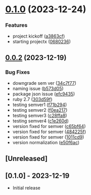 # [0.1.0](https://github.com/klueless-io/fli_video/compare/v0.0.2...v0.1.0) (2023-12-24)


### Features

* project kickoff ([a3863cf](https://github.com/klueless-io/fli_video/commit/a3863cf712002497cb77a829b2b832a0f8d54a0b))
* starting projectx ([0680236](https://github.com/klueless-io/fli_video/commit/06802367b7a1cfa3b928b97e41031d1c24c41c9b))

## [0.0.2](https://github.com/klueless-io/fli_video/compare/v0.0.1...v0.0.2) (2023-12-19)


### Bug Fixes

* downgrade sem ver ([34c7f77](https://github.com/klueless-io/fli_video/commit/34c7f77bf52b899cbc36e202b71ea9530177e9a7))
* naming issue ([b573d05](https://github.com/klueless-io/fli_video/commit/b573d056e044c8054ef1f98fc8219041efac86ab))
* package json issue ([efc9435](https://github.com/klueless-io/fli_video/commit/efc9435d829585db1fc27878f134f5f8b802f5a0))
* ruby 2.7 ([303d59f](https://github.com/klueless-io/fli_video/commit/303d59f49fd7cbc09e2ac0b2c89ba8538d3dd37b))
* testing semver1 ([f71b294](https://github.com/klueless-io/fli_video/commit/f71b2944c6bffa8c85859b247dced28f9cc61cdd))
* testing semver2 ([f0ea217](https://github.com/klueless-io/fli_video/commit/f0ea217416783452db4a0efee0df37ac64391bb1))
* testing semver3 ([c28ffa8](https://github.com/klueless-io/fli_video/commit/c28ffa8b428216807046acec74935e6fee6f710a))
* testing semver4 ([c1e260d](https://github.com/klueless-io/fli_video/commit/c1e260d069e88f72b4505dd52050305fd6de64cd))
* version fixed for semver ([c65bf64](https://github.com/klueless-io/fli_video/commit/c65bf64335b040ca96e6aab495f7b73cfeda4f8d))
* version fixed for semver ([484225f](https://github.com/klueless-io/fli_video/commit/484225ff32be5dc21a6e9c7231f73c59f6753ada))
* version fixed for semver ([1011cd9](https://github.com/klueless-io/fli_video/commit/1011cd90daf6631078b22be47c8a37265ab8b6f2))
* version normalization ([e50f6ac](https://github.com/klueless-io/fli_video/commit/e50f6acf3500ee1b5cc80cb57ea24823a017d905))

## [Unreleased]

## [0.1.0] - 2023-12-19

- Initial release
